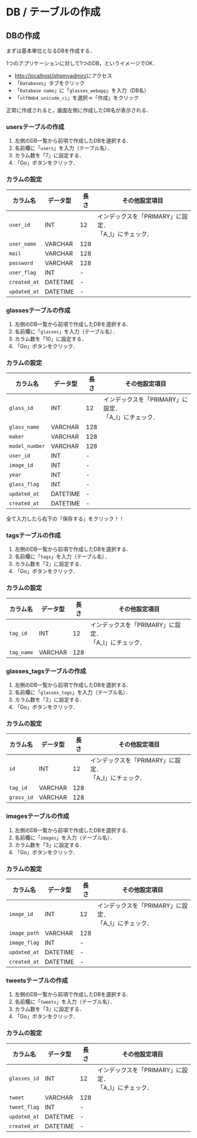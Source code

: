 # DB / テーブルの作成


## DBの作成

まずは基本単位となるDBを作成する．

1つのアプリケーションに対して1つのDB，というイメージでOK．

- [http://localhost/phpmyadmin/](http://localhost/phpmyadmin/)にアクセス
- 「`Databases`」タブをクリック
- 「`Database name`」に「`glasses_webapp`」を入力（DB名）
- 「`utf8mb4_unicode_ci`」を選択→「作成」をクリック

正常に作成されると，画面左側に作成したDB名が表示される．
### usersテーブルの作成

1. 左側のDB一覧から前項で作成したDBを選択する．
2. 名前欄に「`users`」を入力（テーブル名）．
3. カラム数を「7」に設定する．
4. 「Go」ボタンをクリック．

### カラムの設定

|カラム名|データ型|長さ|その他設定項目|
|---|---|---|---|
|`user_id`|INT|12|インデックスを「PRIMARY」に設定．</br>「A_I」にチェック．|
|`user_name`|VARCHAR|128||
|`mail`|VARCHAR|128||
|`password`|VARCHAR|128||
|`user_flag`|INT|-||
|`created_at`|DATETIME|-||
|`updated_at`|DATETIME|-||

### glassesテーブルの作成

1. 左側のDB一覧から前項で作成したDBを選択する．
2. 名前欄に「`glasses`」を入力（テーブル名）．
3. カラム数を「10」に設定する．
4. 「Go」ボタンをクリック．

### カラムの設定

|カラム名|データ型|長さ|その他設定項目|
|---|---|---|---|
|`glass_id`|INT|12|インデックスを「PRIMARY」に設定．</br>「A_I」にチェック．|
|`glass_name`|VARCHAR|128||
|`maker`|VARCHAR|128||
|`model_number`|VARCHAR|128||
|`user_id`|INT|-||
|`image_id`|INT|-||
|`year`|INT|-||
|`glass_flag`|INT|-||
|`updated_at`|DATETIME|-||
|`created_at`|DATETIME|-||

全て入力したら右下の「保存する」をクリック！！

### tagsテーブルの作成

1. 左側のDB一覧から前項で作成したDBを選択する．
2. 名前欄に「`tags`」を入力（テーブル名）．
3. カラム数を「2」に設定する．
4. 「Go」ボタンをクリック．

### カラムの設定

|カラム名|データ型|長さ|その他設定項目|
|---|---|---|---|
|`tag_id`|INT|12|インデックスを「PRIMARY」に設定．</br>「A_I」にチェック．|
|`tag_name`|VARCHAR|128||

### glasses_tagsテーブルの作成

1. 左側のDB一覧から前項で作成したDBを選択する．
2. 名前欄に「`glasses_tags`」を入力（テーブル名）．
3. カラム数を「2」に設定する．
4. 「Go」ボタンをクリック．

### カラムの設定

|カラム名|データ型|長さ|その他設定項目|
|---|---|---|---|
|`id`|INT|12|インデックスを「PRIMARY」に設定．</br>「A_I」にチェック．|
|`tag_id`|VARCHAR|128||
|`grass_id`|VARCHAR|128||

### imagesテーブルの作成

1. 左側のDB一覧から前項で作成したDBを選択する．
2. 名前欄に「`images`」を入力（テーブル名）．
3. カラム数を「3」に設定する．
4. 「Go」ボタンをクリック．

### カラムの設定

|カラム名|データ型|長さ|その他設定項目|
|---|---|---|---|
|`image_id`|INT|12|インデックスを「PRIMARY」に設定．</br>「A_I」にチェック．|
|`image_path`|VARCHAR|128||
|`image_flag`|INT|-||
|`updated_at`|DATETIME|-||
|`created_at`|DATETIME|-||


### tweetsテーブルの作成

1. 左側のDB一覧から前項で作成したDBを選択する．
2. 名前欄に「`tweets`」を入力（テーブル名）．
3. カラム数を「3」に設定する．
4. 「Go」ボタンをクリック．

### カラムの設定

|カラム名|データ型|長さ|その他設定項目|
|---|---|---|---|
|`glasses_id`|INT|12|インデックスを「PRIMARY」に設定．</br>「A_I」にチェック．|
|`tweet`|VARCHAR|128||
|`tweet_flag`|INT|-||
|`updated_at`|DATETIME|-||
|`created_at`|DATETIME|-||
